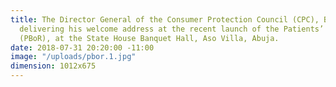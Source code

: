 ```yaml
---
title: The Director General of the Consumer Protection Council (CPC), Babatunde Irukera,
  delivering his welcome address at the recent launch of the Patients’ Bill of Rights
  (PBoR), at the State House Banquet Hall, Aso Villa, Abuja.
date: 2018-07-31 20:20:00 -11:00
image: "/uploads/pbor.1.jpg"
dimension: 1012x675
---
```


